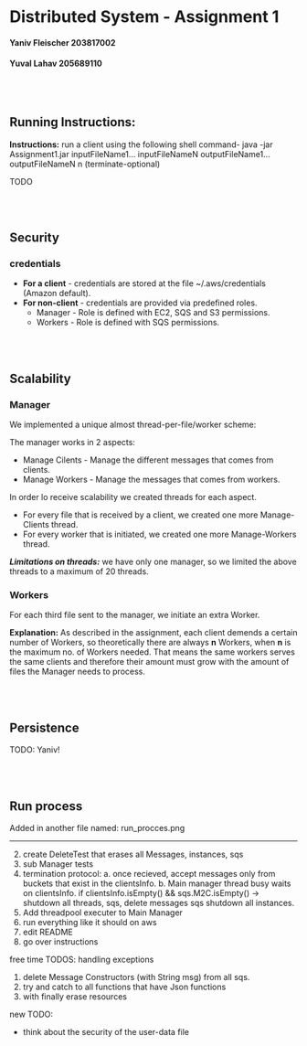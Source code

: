 # Distributed System - Assignment 1

#### Yaniv Fleischer 203817002
#### Yuval Lahav 205689110

<br/><br/>
## Running Instructions:


__Instructions:__ run a client using the following shell command-
java -jar Assignment1.jar inputFileName1… inputFileNameN outputFileName1… outputFileNameN n (terminate-optional)

TODO

<br/><br/>
## Security
### credentials
* __For a client__ - credentials are stored at the file ~/.aws/credentials (Amazon default).
* __For non-client__ - credentials are provided via predefined roles.
    * Manager - Role is defined with EC2, SQS and S3 permissions.
    * Workers - Role is defined with SQS permissions.

<br/><br/>
## Scalability
### Manager
We implemented a unique almost thread-per-file/worker scheme:

The manager works in 2 aspects:
* Manage Cilents - Manage the different messages that comes from clients.
* Manage Workers - Manage the messages that comes from workers.

In order lo receive scalability we created threads for each aspect. 
* For every file that is received by a client, we created one more Manage-Clients thread.
* For every worker that is initiated, we created one more Manage-Workers thread.

___Limitations on threads:___ we have only one manager, so we limited the above threads to a maximum of 20 threads.


### Workers
For each third file sent to the manager, we initiate an extra Worker.

__Explanation:__
As described in the assignment, each client demends a certain number of Workers, 
so theoretically there are always __n__ Workers, when __n__ is the maximum no. of Workers needed. 
That means the same workers serves the same clients and therefore their amount must grow with the amount of files the Manager needs to process. 

<br/><br/>
## Persistence
TODO: Yaniv!

<br/><br/>
## Run process
Added in another file named: run_procces.png



***********

2. create DeleteTest that erases all Messages, instances, sqs
3. sub Manager tests
4. termination protocol: 
  a. once recieved, accept messages only from buckets that exist in the clientsInfo.
  b. Main manager thread busy waits on clientsInfo. if clientsInfo.isEmpty() && sqs.M2C.isEmpty() -> shutdown all threads, sqs,                       delete messages sqs shutdown all instances. 
5. Add threadpool executer to Main Manager
6. run everything like it should on aws
8. edit README
9. go over instructions



free time TODOS: handling exceptions
  1.  delete Message Constructors (with String msg) from all sqs.
  2. try and catch to all functions that have Json functions
  3. with finally erase resources
  
  new TODO:
  * think about the security of the user-data file

